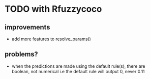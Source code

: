TODO with Rfuzzycoco
=====================

## improvements

- add more features to resolve_params()

## problems?

- when the predictions are made using the default rule(s), there are boolean, not numerical
i.e the default rule will output 0, never 0.11

